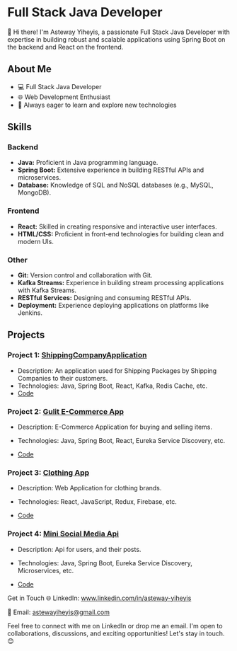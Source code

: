 # Full Stack Java Developer

👋 Hi there! I'm Asteway Yiheyis, a passionate Full Stack Java Developer with expertise in building robust and scalable applications using Spring Boot on the backend and React on the frontend.

## About Me

- 💻 Full Stack Java Developer
- 🌐 Web Development Enthusiast
- 🚀 Always eager to learn and explore new technologies

## Skills

### Backend
- **Java:** Proficient in Java programming language.
- **Spring Boot:** Extensive experience in building RESTful APIs and microservices.
- **Database:** Knowledge of SQL and NoSQL databases (e.g., MySQL, MongoDB).

### Frontend
- **React:** Skilled in creating responsive and interactive user interfaces.
- **HTML/CSS:** Proficient in front-end technologies for building clean and modern UIs.

### Other
- **Git:** Version control and collaboration with Git.
- **Kafka Streams:** Experience in building stream processing applications with Kafka Streams.
- **RESTful Services:** Designing and consuming RESTful APIs.
- **Deployment:** Experience deploying applications on platforms like Jenkins.

## Projects

### Project 1: [ShippingCompanyApplication](https://github.com/AstewayYiheyis/ShippingCompanyApplication)
- Description: An application used for Shipping Packages by Shipping Companies to their customers. 
- Technologies: Java, Spring Boot, React, Kafka, Redis Cache, etc.
- [Code](https://github.com/AstewayYiheyis/ShippingCompanyApplication/tree/master/src/main/java/com/example/shippingcompanyapplication)

### Project 2: [Gulit E-Commerce App](https://github.com/AstewayYiheyis/E-Commerce)
- Description: E-Commerce Application for buying and selling items.
- Technologies: Java, Spring Boot, React, Eureka Service Discovery, etc.
  
- [Code](https://github.com/AstewayYiheyis/E-Commerce/tree/main/src/main/java/edu/miu/gulit/gulit)

### Project 3: [Clothing App](https://github.com/AstewayYiheyis/crwn-clothing)
- Description: Web Application for clothing brands.
- Technologies: React, JavaScript, Redux, Firebase, etc.
  
- [Code](https://github.com/AstewayYiheyis/crwn-clothing/tree/main/src)

### Project 4: [Mini Social Media Api](https://github.com/AstewayYiheyis/user-microservice)
- Description: Api for users, and their posts.
- Technologies: Java, Spring Boot, Eureka Service Discovery, Microservices, etc.
  
- [Code](https://github.com/AstewayYiheyis/user-microservice/tree/main/src/main/java/com/edu/miu/eaproject/userservice)


Get in Touch
🌐 LinkedIn: www.linkedin.com/in/asteway-yiheyis

📧 Email: astewayiheyis@gmail.com

Feel free to connect with me on LinkedIn or drop me an email. I'm open to collaborations, discussions, and exciting opportunities! Let's stay in touch. 😊

